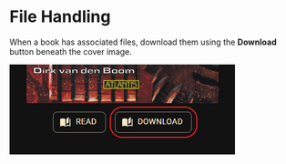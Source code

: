 # File Handling

When a book has associated files, download them using the **Download** button beneath the cover image.

![Download Book File](../.attachments/references/file-handling/download_book.png)

